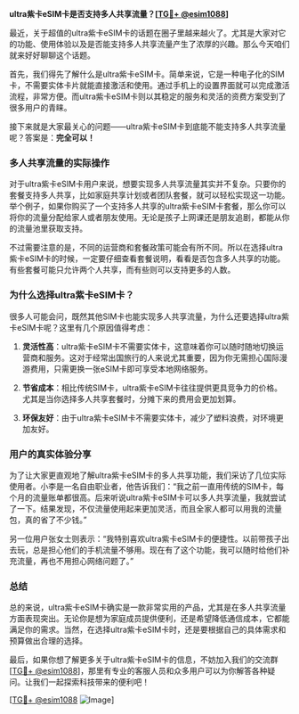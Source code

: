 **ultra紫卡eSIM卡是否支持多人共享流量？[[TG💪+ @esim1088](https://t.me/s/esim1088)]**

最近，关于超值的ultra紫卡eSIM卡的话题在圈子里越来越火了。尤其是大家对它的功能、使用体验以及是否能支持多人共享流量产生了浓厚的兴趣。那么今天咱们就来好好聊聊这个话题。

首先，我们得先了解什么是ultra紫卡eSIM卡。简单来说，它是一种电子化的SIM卡，不需要实体卡片就能直接激活和使用。通过手机上的设置界面就可以完成激活流程，非常方便。而ultra紫卡eSIM卡则以其稳定的服务和灵活的资费方案受到了很多用户的青睐。

接下来就是大家最关心的问题——ultra紫卡eSIM卡到底能不能支持多人共享流量呢？答案是：**完全可以！**

### 多人共享流量的实际操作

对于ultra紫卡eSIM卡用户来说，想要实现多人共享流量其实并不复杂。只要你的套餐支持多人共享，比如家庭共享计划或者团队套餐，就可以轻松实现这一功能。举个例子，如果你购买了一个支持多人共享的ultra紫卡eSIM卡套餐，那么你可以将你的流量分配给家人或者朋友使用。无论是孩子上网课还是朋友追剧，都能从你的流量池里获取支持。

不过需要注意的是，不同的运营商和套餐政策可能会有所不同。所以在选择ultra紫卡eSIM卡的时候，一定要仔细查看套餐说明，看看是否包含多人共享的功能。有些套餐可能只允许两个人共享，而有些则可以支持更多的人数。

### 为什么选择ultra紫卡eSIM卡？

很多人可能会问，既然其他SIM卡也能实现多人共享流量，为什么还要选择ultra紫卡eSIM卡呢？这里有几个原因值得考虑：

1. **灵活性高**：ultra紫卡eSIM卡不需要实体卡，这意味着你可以随时随地切换运营商和服务。这对于经常出国旅行的人来说尤其重要，因为你无需担心国际漫游费用，只需更换一张eSIM卡即可享受本地网络服务。

2. **节省成本**：相比传统SIM卡，ultra紫卡eSIM卡往往提供更具竞争力的价格。尤其是当你选择多人共享套餐时，分摊下来的费用会更加划算。

3. **环保友好**：由于ultra紫卡eSIM卡不需要实体卡，减少了塑料浪费，对环境更加友好。

### 用户的真实体验分享

为了让大家更直观地了解ultra紫卡eSIM卡的多人共享功能，我们采访了几位实际使用者。小李是一名自由职业者，他告诉我们：“我之前一直用传统的SIM卡，每个月的流量账单都很高。后来听说ultra紫卡eSIM卡可以多人共享流量，我就尝试了一下。结果发现，不仅流量使用起来更加灵活，而且全家人都可以用我的流量包，真的省了不少钱。”

另一位用户张女士则表示：“我特别喜欢ultra紫卡eSIM卡的便捷性。以前带孩子出去玩，总是担心他们的手机流量不够用。现在有了这个功能，我可以随时给他们补充流量，再也不用担心网络问题了。”

### 总结

总的来说，ultra紫卡eSIM卡确实是一款非常实用的产品，尤其是在多人共享流量方面表现突出。无论你是想为家庭成员提供便利，还是希望降低通信成本，它都能满足你的需求。当然，在选择ultra紫卡eSIM卡时，还是要根据自己的具体需求和预算做出合理的选择。

最后，如果你想了解更多关于ultra紫卡eSIM卡的信息，不妨加入我们的交流群[[TG💪+ @esim1088](https://t.me/s/esim1088)]，那里有专业的客服人员和众多用户可以为你解答各种疑问。让我们一起探索科技带来的便利吧！

[[TG💪+ @esim1088](https://t.me/s/esim1088) ![Image](https://i.postimg.cc/4NQfJmqS/Snipaste-2025-05-13-00-14-12.png)]